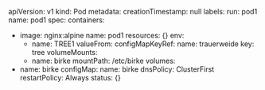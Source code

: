 apiVersion: v1
kind: Pod
metadata:
  creationTimestamp: null
  labels:
    run: pod1
  name: pod1
spec:
  containers:
  - image: nginx:alpine
    name: pod1
    resources: {}
    env:
    - name: TREE1
      valueFrom:
        configMapKeyRef:
          name: trauerweide
          key: tree
    volumeMounts:
    - name: birke
      mountPath: /etc/birke
  volumes:
  - name: birke
    configMap:
      name: birke
  dnsPolicy: ClusterFirst
  restartPolicy: Always
status: {}
